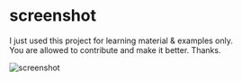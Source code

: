 # screenshot

I just used this project for learning material & examples only. </br>
You are allowed to contribute and make it better. Thanks.

![screenshot](https://user-images.githubusercontent.com/67325041/121767769-ab00a580-cb84-11eb-95b8-48d848955e5b.png)

